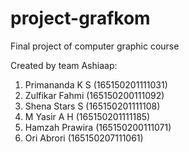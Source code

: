 # project-grafkom
Final project of computer graphic course

Created by team Ashiaap:
1. Primananda K S (165150201111031)
2. Zulfikar Fahmi (165150200111092)
3. Shena Stars S  (165150201111108)
4. M Yasir A H    (165150201111185)
5. Hamzah Prawira (165150200111071)
6. Ori Abrori     (165150207111061)
